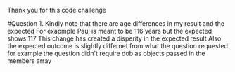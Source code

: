 Thank you for this code challenge

#Question 1.
 Kindly note that there are age differences in my result and the expected For exapmple Paul is meant to be 116 years but the expected shows 117
 This change has created a disperity in the expected result
 Also the expected outcome is slightly differnet from what the question requested for example the question didn't require dob as objects passed in the members array

